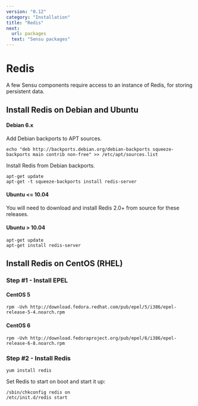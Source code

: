 ```yaml
---
version: "0.12"
category: "Installation"
title: "Redis"
next:
  url: packages
  text: "Sensu packages"
---
```


# Redis

A few Sensu components require access to an instance of Redis, for
storing persistent data.

## Install Redis on Debian and Ubuntu

#### Debian 6.x

Add Debian backports to APT sources.

``` shell
echo "deb http://backports.debian.org/debian-backports squeeze-backports main contrib non-free" >> /etc/apt/sources.list
```

Install Redis from Debian backports.

``` shell
apt-get update
apt-get -t squeeze-backports install redis-server
```

#### Ubuntu <= 10.04

You will need to download and install Redis 2.0+ from source for these
releases.

#### Ubuntu > 10.04

``` shell
apt-get update
apt-get install redis-server
```

## Install Redis on CentOS (RHEL)

### Step #1 - Install EPEL

#### CentOS 5

``` shell
rpm -Uvh http://download.fedora.redhat.com/pub/epel/5/i386/epel-release-5-4.noarch.rpm
```

#### CentOS 6

``` shell
rpm -Uvh http://download.fedoraproject.org/pub/epel/6/i386/epel-release-6-8.noarch.rpm
```

### Step #2 - Install Redis

``` shell
yum install redis
```

Set Redis to start on boot and start it up:

```
/sbin/chkconfig redis on
/etc/init.d/redis start
```
